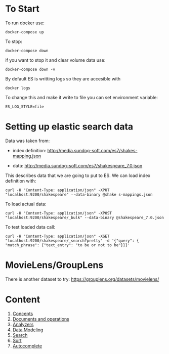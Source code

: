 # To Start
To run docker use:

`docker-compose up`

To stop:

`docker-compose down`

if you want to stop it and clear volume data use:

`docker-compose down -v`

By default ES is writting logs so they are accesible with 

`docker logs`

To change this and make it write to file you can set environment variable:

`ES_LOG_STYLE=file`

# Setting up elastic search data
Data was taken from: 
 - index definition: http://media.sundog-soft.com/es7/shakes-mapping.json

 - data: http://media.sundog-soft.com/es7/shakespeare_7.0.json

This describes data that we are going to put to ES. We can load index definition with:

`curl -H "Content-Type: application/json" -XPUT "localhost:9200/shakespeare" --data-binary @shake
s-mappings.json`

To load actual data:

`curl -H "Content-Type: application/json" -XPOST "localhost:9200/shakespeare/_bulk" --data-binary @shakespeare_7.0.json`

To test loaded data call:

`curl -H "Content-Type: application/json" -XGET "localhost:9200/shakespeare/_search?pretty" -d '{"query": { "match_phrase": {"text_entry": "to be or not to be"}}}'`

# MovieLens/GroupLens
There is another dataset to try: https://grouplens.org/datasets/movielens/

# Content
 1. [Concepts](https://github.com/antusus/elasticsearch-course/blob/main/notes/01_basic_concepts.md)
 1. [Documents and operations](https://github.com/antusus/elasticsearch-course/blob/main/notes/02_document_operations.md)
 1. [Analyzers](https://github.com/antusus/elasticsearch-course/blob/main/notes/03_analyzers.md)
 1. [Data Modeling](https://github.com/antusus/elasticsearch-course/blob/main/notes/04_data_modeling.md)
 1. [Search](https://github.com/antusus/elasticsearch-course/blob/main/notes/05_search.md)
 1. [Sort](https://github.com/antusus/elasticsearch-course/blob/main/notes/06_sort.md)
 1. [Autocomplete](https://github.com/antusus/elasticsearch-course/blob/main/notes/07_autocomplete.md)
